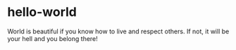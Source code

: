 # hello-world
World is beautiful if you know how to live and respect others.  If not, it will be your hell and you belong there! 



